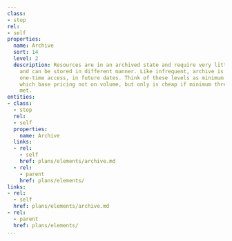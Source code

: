 ```yaml
---
class:
- stop
rel:
- self
properties:
  name: Archive
  sort: 14
  level: 2
  description: Resources are in an archived state and require very little access,
    and can be stored in different manner. Like infrequent, archive is mean for maybe
    one-time access, in future dates. Think of these levels as minimum rate limits,
    which base pricing not on volume, but only is cheap if minimum thresholds are
    met.
entities:
- class:
  - stop
  rel:
  - self
  properties:
    name: Archive
  links:
  - rel:
    - self
    href: plans/elements/archive.md
  - rel:
    - parent
    href: plans/elements/
links:
- rel:
  - self
  href: plans/elements/archive.md
- rel:
  - parent
  href: plans/elements/
...
```

